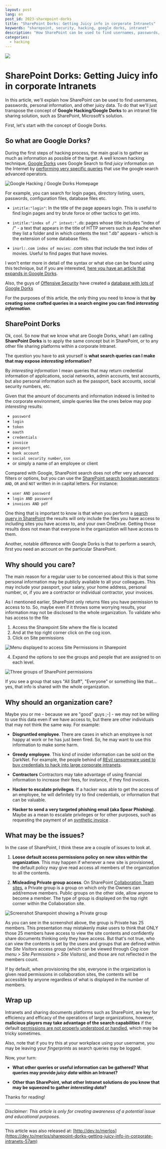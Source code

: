 ```yaml
---
layout: post
lang: en
post_id: 2023-sharepoint-dorks
title: "SharePoint Dorks: Getting Juicy info in corporate Intranets"
keywords: "sharepoint, security, hacking, google dorks, intranet"
description: "How SharePoint can be used to find usernames, passwords, personal information, and other juicy data within a corporate intranet."
categories:
  - hacking
---
```


![](/assets/posts/2023-sharepoint-dorks/3900674676_A_colored_cartoon_of_a_wireframe_without_letters_of_the_homepage_of_a__company_intranet.png)


# SharePoint Dorks: Getting Juicy info in corporate Intranets

In this article, we'll explain how SharePoint can be used to find usernames, passwords, personal information, and other juicy data. To do that we'll just transpose the concept of **Google Hacking/Google Dorks** to an intranet file sharing solution, such as SharePoint, Microsoft's solution.

First, let's start with the concept of Google Dorks.
 
## So what are Google Dorks?

During the first steps of hacking process, the main goal is to gather as much as information as possible of the target. A well known hacking technique, [Google Dorks](https://en.wikipedia.org/wiki/Google_hacking) uses Google Search to find _juicy_ information on the Internet by [performing very specific queries](https://www.exploit-db.com/google-hacking-database) that use the google search advanced operators. 

![Google Hacking / Google Dorks Homepage](/assets/posts/2023-sharepoint-dorks/google-dorks-homepage.png)


For example, you can search for login pages, directory listing, users, passwords, configuration files, database files etc. 

* `intitle:"login"`: In the title of the page appears login. This is useful to find login pages and try brute force or other tactics to get into.

* `intitle:"index of /" intext:".db`: pages whose title includes "index of /" - a text that appears in the title of HTTP servers such as Apache when they list a folder and in which contents the text ".db" appears - which is the extension of some database files. 

* `inurl:.com index of movies`: .com sites that include the text index of movies. Useful to find pages that have movies.

I won't enter more in detail of the syntax or what else can be found using this technique, but if you are interested, [here you have an article that expands in Google Dorks](https://www.hackingloops.com/google-dorks/). 

Also, the guys of [Offensive Security](https://www.offensive-security.com) have created a [database with lots of Google Dorks](https://www.exploit-db.com/google-hacking-database)

For the purposes of this article, the only thing you need to know is that **by creating some crafted queries in a search engine you can find _interesting information_**. 


## SharePoint Dorks

Ok, cool. So now that we know what are Google Dorks, what I am calling **SharePoint Dorks** is to apply the same concept but in SharePoint, or to any other file sharing platforms within a corporate Intranet. 

The question you have to ask yourself is **what search queries can I make that may expose _interesting_ information?** 

By _interesting information_ I mean queries that may return credential information of applications, social networks, admin accounts, test accounts, but also personal information such as the passport, back accounts, social security numbers, etc. 

Given that the amount of documents and information indexed is limited to the corporate environment, simple queries like the ones below may pop _interesting_ results:  

* `password`
* `login`
* `token`
* `oauth`
* `credentials`
* `invoice`
* `passport`
* `bank account`
* `social security number`, `ssn`
* or simply a name of an employee or client 

Compared with Google, SharePoint search does not offer very advanced filters or options, but you can use the [SharePoint search boolean operators](https://sharepointmaven.com/how-to-use-boolean-operators-in-sharepoint-search/): `AND`, `OR` and `NOT` written in in capital letters. For instance:

- `user AND password`
- `login AND password`
- `invoices AND pdf`

One thing that is important to know is that when you perform a [search query in SharePoint](https://support.microsoft.com/en-us/office/modern-search-in-sharepoint-b81ab573-ec9c-4aa9-a369-b3c630f878a7) the results will only include the files you have access to including sites you have access to, and your own OneDrive. Getting those results does not mean that everyone in the organization will have access to them.

Another, notable difference with Google Dorks is that to perform a search, first you need an account on the particular SharePoint.

## Why should you care?

The main reason for a regular user to be concerned about this is that some personal information may be publicly available to all your colleagues. This may include your passport, your salary, your home address, personal number, or, if you are a contractor or individual contractor, your invoices.

As I mentioned earlier, SharePoint only returns files you have permission to access to to. So, maybe even if it throws some worrying results, your information may not be disclosed to the whole organization. To validate who has access to the file

1. Access the Sharepoint Site where the file is located
2. And at the top right corner click on the cog icon.
3. Click on Site permissions

![Menu displayed to access Site Permissions in Sharepoint](https://dev-to-uploads.s3.amazonaws.com/uploads/articles/tus3fdnkrrgmctye8hxn.png)


4. Expand the options to see the groups and people that are assigned to on each level.


![Three groups of SharePoint permissions](https://dev-to-uploads.s3.amazonaws.com/uploads/articles/hwxgpamjpdv1bh73lyt4.png)



If you see a group that says "All Staff", "Everyone" or something like that... yes, that info is shared with the whole organization.

## Why should an organization care?

Maybe you or me - because we are "good" guys ;-] - we may not be willing to use this data even if we have access to, but there are other individuals that may not think the same way. For example:

- **Disgruntled employee**. There are cases in which an employee is not happy at work or he has just been fired. So, he may want to use this information to make some harm.

- **Greedy employee**. This kind of insider information can be sold on the DarkNet. For example, the people behind of [REvil ransomware used to buy credentials to hack into large corporate intranets](https://darknetdiaries.com/episode/126/).
 
- **Contractors** Contractors may take advantage of using financial information to increase their fees, for instance, if they find invoices.

- **Hacker to escalate privileges**. If a hacker was able to get the access of an employee, he will definitely try to find credentials, or information that can be valuable.

- **Hacker to send a very targeted phishing email (aka Spear Phishing)**. Maybe as a mean to escalate privileges or for other purposes, such as requesting the payment of an [synthetic invoice](https://darknetdiaries.com/episode/124/) . 

## What may be the issues?

In the case of SharePoint, I think these are a couple of issues to look at.

1. **Loose default access permissions policy on new sites within the organization**. This may happen if whenever a new site is provisioned, the default policy may give read access all members of the organization to all the contents. 

2. **Misleading Private group access**. On SharePoint [Collaboration Team sites](https://support.microsoft.com/en-us/office/use-the-sharepoint-team-collaboration-site-template-75545757-36c3-46a7-beed-0aaa74f0401e), a Private group is a group on which only the Owners can add/remove members. Public groups on the other side, allow anyone to become a member. The type of group is displayed on the top right corner within the Collaboration site.
 
![Screenshot Sharepoint showing a Private group](https://dev-to-uploads.s3.amazonaws.com/uploads/articles/4779npe8s913luulc3cv.png)

  As you can see in the screenshot above, the group is Private has 25 members. This presentation may mistakenly make users to think that ONLY those 25 members have access to view the site contents and confidently share documents thinking only they have access. But that's not true, who can view the contents is set by the users and groups that are defined within the _Site Visitors_ access group (which can be viewed through _Cog icon menu > Site Permissions > Site Visitors_), and those are not reflected in the members count. 

   If by default, when provisioning the site, everyone in the organization is given read permissions in collaboration sites, the contents will be accessible by anyone regardless of what is displayed in the number of members. 
 
## Wrap up

Intranets and sharing documents platforms such as SharePoint, are key for efficiency and efficacy of the operations of large organizations, however, **malicious players may take advantage of the search capabilities** if the default [permissions are not properly understood or handled](https://learn.microsoft.com/en-us/sharepoint/collaboration-options), which may be tricky sometimes.

Also, note that if you try this at your workplace using your username, you may be leaving your _fingerprints_ as search queries may be logged. 

Now, your turn:

* **What other queries or useful information can be gathered? What queries may provide _juicy data_ within an Intranet?**

* **Other than SharePoint, what other Intranet solutions do you know that may be squeezed to gather _interesting data_?**

Thanks for reading!

----

_Disclaimer: This article is only for creating awareness of a potential issue and educational purposes._

----

This article was also released at: [http://dev.to/merlos](https://dev.to/merlos/sharepoint-dorks-getting-juicy-info-in-corporate-intranets-57am)